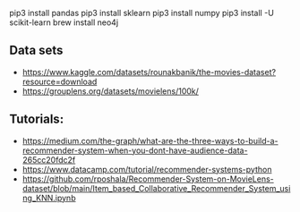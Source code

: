 pip3 install pandas
pip3 install sklearn
pip3 install numpy
pip3 install -U scikit-learn
brew install neo4j


## Data sets
* https://www.kaggle.com/datasets/rounakbanik/the-movies-dataset?resource=download
* https://grouplens.org/datasets/movielens/100k/

## Tutorials:
* https://medium.com/the-graph/what-are-the-three-ways-to-build-a-recommender-system-when-you-dont-have-audience-data-265cc20fdc2f
* https://www.datacamp.com/tutorial/recommender-systems-python
* https://github.com/rposhala/Recommender-System-on-MovieLens-dataset/blob/main/Item_based_Collaborative_Recommender_System_using_KNN.ipynb
